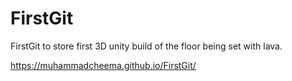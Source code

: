 # FirstGit
FirstGit to store first 3D unity build of the floor being set with lava.

https://muhammadcheema.github.io/FirstGit/
